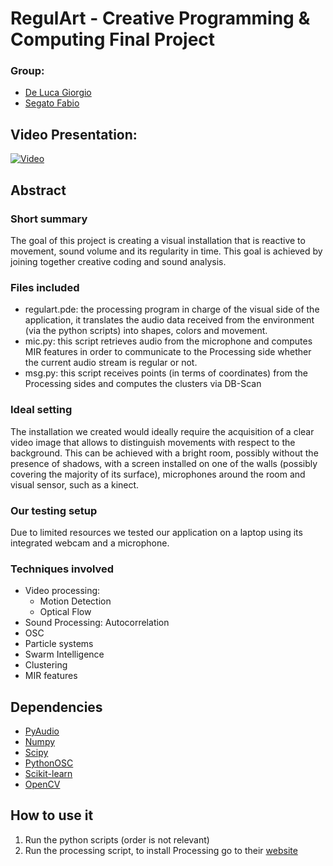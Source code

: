 # RegulArt - Creative Programming & Computing Final Project

### Group:
* [De Luca Giorgio](mailto:giorgio.deluca@mail.polimi.it)
* [Segato Fabio](mailto:fabio1.segato@mail.polimi.it)

## Video Presentation:
[![Video](https://i.imgur.com/qwwWGG5.png)](https://www.youtube.com/embed/6iZPvVQ2qWM)


## Abstract
### Short summary
The goal of this project is creating a visual installation that is reactive to movement, sound volume and its regularity in time. This goal is achieved by joining together creative coding and sound analysis.
### Files included
* regulart.pde: the processing program in charge of the visual side of the application, it translates the audio data received from the environment (via the python scripts) into shapes, colors and movement.
* mic.py: this script retrieves audio from the microphone and computes MIR features in order to communicate to the Processing side whether the current audio stream is regular or not.
* msg.py: this script receives points (in terms of coordinates) from the Processing sides and computes the clusters via DB-Scan 
### Ideal setting
The installation we created would ideally require the acquisition of a clear video image that allows to distinguish movements with respect to the background. This can be achieved with a bright room, possibly without the presence of shadows, with a screen installed on one of the walls (possibly covering the majority of its surface), microphones around the room and visual sensor, such as a kinect.
### Our testing setup
Due to limited resources we tested our application on a laptop using its integrated webcam and a microphone.
### Techniques involved
* Video processing: 
  * Motion Detection
  * Optical Flow
* Sound Processing: Autocorrelation
* OSC
* Particle systems
* Swarm Intelligence
* Clustering
* MIR features

## Dependencies
* [PyAudio](https://pypi.org/project/PyAudio/)
* [Numpy](https://numpy.org/)
* [Scipy](https://www.scipy.org/)
* [PythonOSC](https://pypi.org/project/python-osc/)
* [Scikit-learn](https://scikit-learn.org/stable/)
* [OpenCV](https://github.com/atduskgreg/opencv-processing)
 
## How to use it
1. Run the python scripts (order is not relevant)
2. Run the processing script, to install Processing go to their [website](https://processing.org/)
